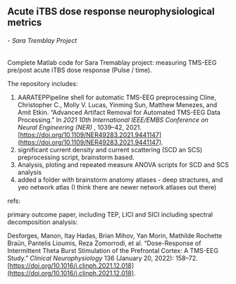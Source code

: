 ## Acute iTBS dose response neurophysiological metrics

###### - Sara Tremblay Project

Complete Matlab code for Sara Tremablay project: measuring TMS-EEG pre/post acute iTBS dose response (Pulse / time).

The repository includes:

1. AARATEPPipeline shell for automatic TMS-EEG preprocessing
   Cline, Christopher C., Molly V. Lucas, Yinming Sun, Matthew Menezes, and Amit Etkin. “Advanced Artifact Removal for Automated TMS-EEG Data Processing.” In  *2021 10th International IEEE/EMBS Conference on Neural Engineering (NER)* , 1039–42, 2021. [https://doi.org/10.1109/NER49283.2021.9441147](https://doi.org/10.1109/NER49283.2021.9441147).
2. significant current density and current scattering (SCD an SCS) preprocessing script, brainstorm based.
3. Analysis, ploting and repeated measure ANOVA scripts for SCD and SCS analysis
4. added a folder with brainstorm anatomy atlases - deep stractures, and yeo network atlas (I think there are newer network atlases out there)

refs:

primary outcome paper, including TEP, LICI and SICI including spectral decomposition analysis:

Desforges, Manon, Itay Hadas, Brian Mihov, Yan Morin, Mathilde Rochette Braün, Pantelis Lioumis, Reza Zomorrodi, et al. “Dose-Response of Intermittent Theta Burst Stimulation of the Prefrontal Cortex: A TMS-EEG Study.” *Clinical Neurophysiology* 136 (January 20, 2022): 158–72. [https://doi.org/10.1016/j.clinph.2021.12.018](https://doi.org/10.1016/j.clinph.2021.12.018).
